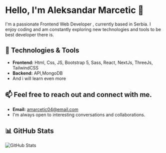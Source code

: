 # Hello, I'm Aleksandar Marcetic 👋

I'm a passionate Frontend Web Developer , currently based in Serbia. I enjoy coding and am constantly exploring new technologies and tools to be best developer there is.

## 🔧 Technologies & Tools

- **Frontend:** Html, Css, JS, Bootstrap 5, Sass, React, NextJs, ThreeJs, TailwindCSS
- **Backend:** API,MongoDB
- And i will learn even more

## 📫 Feel free to reach out and connect with me. 
- **Email:** amarcetic04@email.com
- I'm always open to interesting conversations and collaborations.
## 📊 GitHub Stats

![GitHub Stats](https://github-readme-stats.vercel.app/api?username=CojaDev&show_icons=true&bg_color=0D1117)


